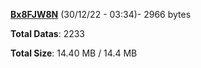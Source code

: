 [**Bx8FJW8N**](/data/Bx8FJW8N.txt) (30/12/22 - 03:34)- 2966 bytes

**Total Datas**: 2233

**Total Size**: 14.40 MB / 14.4 MB